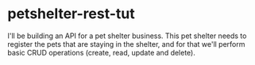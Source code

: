 # petshelter-rest-tut
I'll be building an API for a pet shelter business. This pet shelter needs to register the pets that are staying in the shelter, and for that we'll perform basic CRUD operations (create, read, update and delete).
